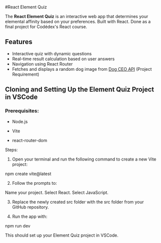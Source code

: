 #React Element Quiz


The **React Element Quiz** is an interactive web app that determines your elemental affinity based on your preferences. Built with React. Done as a final project for Codédex's React course.

## Features

- Interactive quiz with dynamic questions
- Real-time result calculation based on user answers
- Navigation using React Router
- Fetches and displays a random dog image from [Dog CEO API](https://dog.ceo/dog-api/) (Project Requirement)

## Cloning and Setting Up the Element Quiz Project in VSCode


### Prerequisites:

- Node.js

- Vite

- react-router-dom 

Steps:

1. Open your terminal and run the following command to create a new Vite project:

  npm create vite@latest

2. Follow the prompts to:

  Name your project. Select React. Select JavaScript.

3. Replace the newly created src folder with the src folder from your GitHub repository.

4. Run the app with:

  npm run dev

This should set up your Element Quiz project in VSCode.
